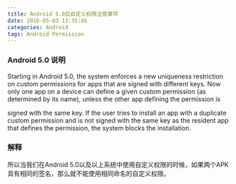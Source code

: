 ```yaml
---
title: Android 5.0后自定义权限注意事项
date: 2016-05-03 13:35:05
categories: Android
tags: Android Permission
---
```

### Android 5.0 说明
Starting in Android 5.0, the system enforces a new uniqueness restriction on custom permissions 
for apps that are signed with different keys. Now only one app on a device can define a given 
custom permission (as determined by its name), unless the other app defining the permission is 

<!--more-->

signed with the same key. If the user tries to install an app with a duplicate custom permission 
and is not signed with the same key as the resident app that defines the permission, the system blocks 
the installation.

### 解释
所以当我们在Android 5.0以及以上系统中使用自定义权限的时候，如果两个APK具有相同的签名，那么就不能使用相同命名的自定义权限。